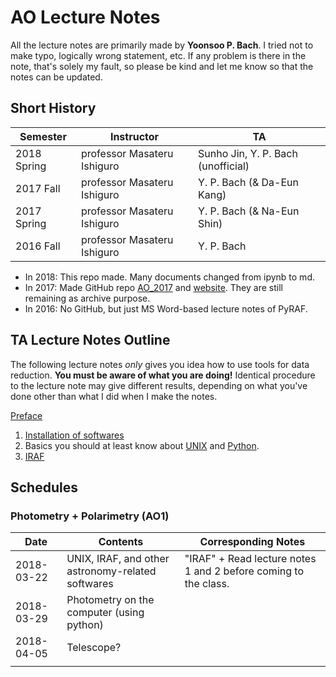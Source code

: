 # AO Lecture Notes

All the lecture notes are primarily made by **Yoonsoo P. Bach**. I tried not to make typo, logically wrong statement, etc. If any problem is there in the note, that's solely my fault, so please be kind and let me know so that the notes can be updated.

## Short History

| Semester    | Instructor                  | TA                                 |
| ----------- | --------------------------- | ---------------------------------- |
| 2018 Spring | professor Masateru Ishiguro | Sunho Jin, Y. P. Bach (unofficial) |
| 2017 Fall   | professor Masateru Ishiguro | Y. P. Bach (& Da-Eun Kang)         |
| 2017 Spring | professor Masateru Ishiguro | Y. P. Bach (& Na-Eun Shin)         |
| 2016 Fall   | professor Masateru Ishiguro | Y. P. Bach                         |

* In 2018: This repo made. Many documents changed from ipynb to md.
* In 2017: Made GitHub repo [AO_2017](https://github.com/ysBach/AO_2017) and [website](https://ysbach.github.io/AO_2017/). They are still remaining as archive purpose.
* In 2016: No GitHub, but just MS Word-based lecture notes of PyRAF.



## TA Lecture Notes Outline

The following lecture notes *only* gives you idea how to use tools for data reduction. **You must be aware of what you are doing!** Identical procedure to the lecture note may give different results, depending on what you've done other than what I did when I make the notes.



[Preface](https://github.com/ysBach/AO_LectureNotes/blob/master/__Preface__.md)

1. [Installation of softwares](https://github.com/ysBach/AO_LectureNotes/blob/master/Softwares.md)
2. Basics you should at least know about [UNIX](https://github.com/ysBach/AO_LectureNotes/blob/master/UNIX.md) and [Python](https://github.com/ysBach/AO_LectureNotes/blob/master/Python.md).
3. [IRAF](https://github.com/ysBach/AO_LectureNotes/blob/master/IRAF.md)



## Schedules

### Photometry + Polarimetry (AO1)

| Date       | Contents                                          | Corresponding Notes                                          |
| ---------- | ------------------------------------------------- | ------------------------------------------------------------ |
| 2018-03-22 | UNIX, IRAF, and other astronomy-related softwares | "IRAF" + Read lecture notes 1 and 2 before coming to the class. |
| 2018-03-29 | Photometry on the computer (using python)         |                                                              |
| 2018-04-05 | Telescope?                                        |                                                              |
|            |                                                   |                                                              |

